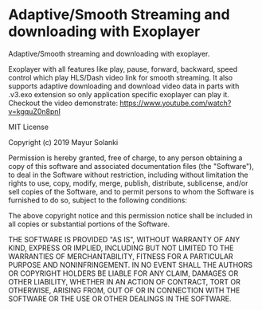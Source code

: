 # Adaptive/Smooth Streaming and downloading with Exoplayer
Adaptive/Smooth streaming and downloading with exoplayer.

Exoplayer with all features like play, pause, forward, backward, speed control which play HLS/Dash video link for smooth streaming. It also supports adaptive downloading and download video data in parts with .v3.exo extension so only application specific exoplayer can play it.
Checkout the video demonstrate:  https://www.youtube.com/watch?v=kgquZ0n8pnI

MIT License

Copyright (c) 2019 Mayur Solanki

Permission is hereby granted, free of charge, to any person obtaining a copy
of this software and associated documentation files (the "Software"), to deal
in the Software without restriction, including without limitation the rights
to use, copy, modify, merge, publish, distribute, sublicense, and/or sell
copies of the Software, and to permit persons to whom the Software is
furnished to do so, subject to the following conditions:

The above copyright notice and this permission notice shall be included in all
copies or substantial portions of the Software.

THE SOFTWARE IS PROVIDED "AS IS", WITHOUT WARRANTY OF ANY KIND, EXPRESS OR
IMPLIED, INCLUDING BUT NOT LIMITED TO THE WARRANTIES OF MERCHANTABILITY,
FITNESS FOR A PARTICULAR PURPOSE AND NONINFRINGEMENT. IN NO EVENT SHALL THE
AUTHORS OR COPYRIGHT HOLDERS BE LIABLE FOR ANY CLAIM, DAMAGES OR OTHER
LIABILITY, WHETHER IN AN ACTION OF CONTRACT, TORT OR OTHERWISE, ARISING FROM,
OUT OF OR IN CONNECTION WITH THE SOFTWARE OR THE USE OR OTHER DEALINGS IN THE
SOFTWARE.
